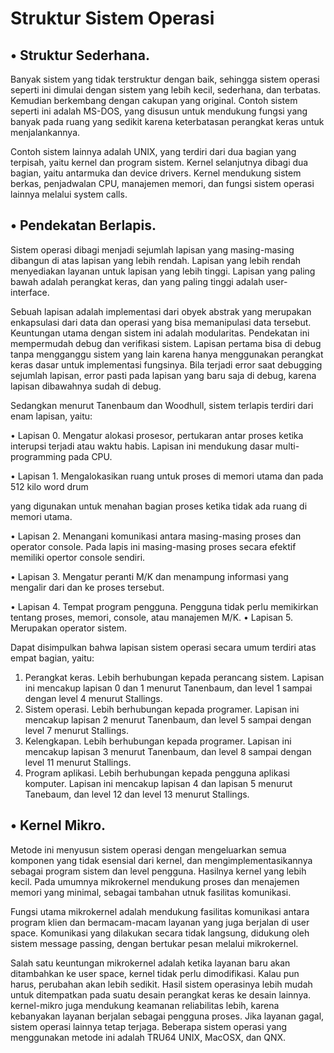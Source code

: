 # Struktur Sistem Operasi

## • Struktur Sederhana.
Banyak sistem yang tidak terstruktur dengan baik, sehingga sistem operasi seperti ini dimulai
dengan sistem yang lebih kecil, sederhana, dan terbatas. Kemudian berkembang dengan cakupan
yang original. Contoh sistem seperti ini adalah MS-DOS, yang disusun untuk mendukung fungsi
yang banyak pada ruang yang sedikit karena keterbatasan perangkat keras untuk menjalankannya.

Contoh sistem lainnya adalah UNIX, yang terdiri dari dua bagian yang terpisah, yaitu kernel dan
program sistem. Kernel selanjutnya dibagi dua bagian, yaitu antarmuka dan device drivers. Kernel
mendukung sistem berkas, penjadwalan CPU, manajemen memori, dan fungsi sistem operasi
lainnya melalui system calls.

## • Pendekatan Berlapis.
Sistem operasi dibagi menjadi sejumlah lapisan yang masing-masing dibangun di atas lapisan yang
lebih rendah. Lapisan yang lebih rendah menyediakan layanan untuk lapisan yang lebih tinggi.
Lapisan yang paling bawah adalah perangkat keras, dan yang paling tinggi adalah user-interface.

Sebuah lapisan adalah implementasi dari obyek abstrak yang merupakan enkapsulasi dari data dan
operasi yang bisa memanipulasi data tersebut. Keuntungan utama dengan sistem ini adalah
modularitas. Pendekatan ini mempermudah debug dan verifikasi sistem. Lapisan pertama bisa di
debug tanpa mengganggu sistem yang lain karena hanya menggunakan perangkat keras dasar untuk
implementasi fungsinya. Bila terjadi error saat debugging sejumlah lapisan, error pasti pada lapisan
yang baru saja di debug, karena lapisan dibawahnya sudah di debug.

Sedangkan menurut Tanenbaum dan Woodhull, sistem terlapis terdiri dari enam lapisan, yaitu:

• Lapisan 0. Mengatur alokasi prosesor, pertukaran antar proses ketika interupsi terjadi atau waktu
habis. Lapisan ini mendukung dasar multi-programming pada CPU.

• Lapisan 1. Mengalokasikan ruang untuk proses di memori utama dan pada 512 kilo word drum

yang digunakan untuk menahan bagian proses ketika tidak ada ruang di memori utama.

• Lapisan 2. Menangani komunikasi antara 
masing-masing proses dan operator console. Pada lapis
ini masing-masing proses secara efektif memiliki opertor console sendiri.

• Lapisan 3. Mengatur peranti M/K dan menampung informasi yang mengalir dari dan ke proses
tersebut.

• Lapisan 4. Tempat program pengguna. Pengguna tidak perlu memikirkan tentang proses,
memori, console, atau manajemen M/K.
• Lapisan 5. Merupakan operator sistem.

Dapat disimpulkan bahwa lapisan sistem operasi secara umum terdiri atas empat bagian, yaitu:
1. Perangkat keras. Lebih berhubungan kepada perancang sistem. Lapisan ini mencakup lapisan 0
dan 1 menurut Tanenbaum, dan level 1 sampai dengan level 4 menurut Stallings.
2. Sistem operasi. Lebih berhubungan kepada programer. Lapisan ini mencakup lapisan 2 menurut
Tanenbaum, dan level 5 sampai dengan level 7 menurut Stallings.
3. Kelengkapan. Lebih berhubungan kepada programer. Lapisan ini mencakup lapisan 3 menurut
Tanenbaum, dan level 8 sampai dengan level 11 menurut Stallings.
4. Program aplikasi. Lebih berhubungan kepada pengguna aplikasi komputer. Lapisan ini
mencakup lapisan 4 dan lapisan 5 menurut Tanebaum, dan level 12 dan level 13 menurut
Stallings.
## • Kernel Mikro.
Metode ini menyusun sistem operasi dengan mengeluarkan semua komponen yang tidak esensial
dari kernel, dan mengimplementasikannya sebagai program sistem dan level pengguna. Hasilnya
kernel yang lebih kecil. Pada umumnya mikrokernel mendukung proses dan menajemen memori
yang minimal, sebagai tambahan utnuk fasilitas komunikasi.

Fungsi utama mikrokernel adalah mendukung fasilitas komunikasi antara program klien dan
bermacam-macam layanan yang juga berjalan di user space. Komunikasi yang dilakukan secara
tidak langsung, didukung oleh sistem message passing, dengan bertukar pesan melalui mikrokernel.

Salah satu keuntungan mikrokernel adalah ketika layanan baru akan ditambahkan ke user space,
kernel tidak perlu dimodifikasi. Kalau pun harus, perubahan akan lebih sedikit. Hasil sistem
operasinya lebih mudah untuk ditempatkan pada suatu desain perangkat keras ke desain lainnya.
kernel-mikro juga mendukung keamanan reliabilitas lebih, karena kebanyakan layanan berjalan
sebagai pengguna proses. Jika layanan gagal, sistem operasi lainnya tetap terjaga. Beberapa sistem
operasi yang menggunakan metode ini adalah TRU64 UNIX, MacOSX, dan QNX.